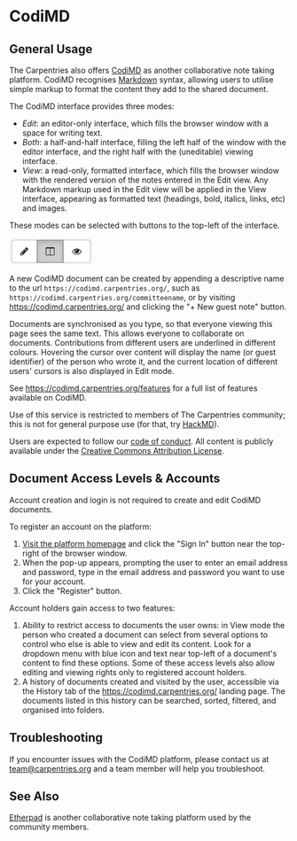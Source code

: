 # CodiMD

## General Usage

The Carpentries also offers [CodiMD](https://codimd.carpentries.org/) as another collaborative note taking platform. CodiMD recognises [Markdown](https://www.markdownguide.org/cheat-sheet/) syntax,
allowing users to utilise simple markup to format the content they add to the shared document.

The CodiMD interface provides three modes:

* _Edit_: an editor-only interface, which fills the browser window with a space for writing text.
* _Both_: a half-and-half interface, filling the left half of the window with the editor interface,
  and the right half with the (uneditable) viewing interface.
* _View_: a read-only, formatted interface,
  which fills the browser window with the rendered version of the notes entered in the Edit view.
  Any Markdown markup used in the Edit view will be applied in the View interface,
  appearing as formatted text (headings, bold, italics, links, etc) and images.

These modes can be selected with buttons to the top-left of the interface.

![The viewing mode buttons for a CodiMD document](images/codimd_mode_buttons.png)

A new CodiMD document can be created by appending a descriptive name to the url `https://codimd.carpentries.org/`,
such as `https://codimd.carpentries.org/committeename`,
or by visiting <https://codimd.carpentries.org/> and clicking the "+ New guest note" button.

Documents are synchronised as you type, so that everyone viewing this page sees the same text.
This allows everyone to collaborate on documents.
Contributions from different users are underlined in different colours.
Hovering the cursor over content will display the name (or guest identifier) of the person who wrote it,
and the current location of different users' cursors is also displayed in Edit mode.

See <https://codimd.carpentries.org/features> for a full list of features available on CodiMD.

Use of this service is restricted to members of The Carpentries community;
this is not for general purpose use (for that, try [HackMD](https://hackmd.io/)).

Users are expected to follow our [code of conduct]( https://docs.carpentries.org/topic_folders/policies/code-of-conduct.html).
All content is publicly available under the [Creative Commons Attribution License](https://creativecommons.org/licenses/by/4.0/).


## Document Access Levels & Accounts

Account creation and login is not required to create and edit CodiMD documents.

To register an account on the platform:

1. [Visit the platform homepage](https://codimd.carpentries.org/) and
   click the "Sign In" button near the top-right of the browser window.
2. When the pop-up appears, prompting the user to enter an email address and password,
   type in the email address and password you want to use for your account.
3. Click the "Register" button.

Account holders gain access to two features:

1. Ability to restrict access to documents the user owns:
   in View mode the person who created a document can select from several options
   to control who else is able to view and edit its content.
   Look for a dropdown menu with blue icon and text
   near top-left of a document's content to find these options.
   Some of these access levels also allow editing and viewing rights
   only to registered account holders.
2. A history of documents created and visited by the user,
   accessible via the History tab of the <https://codimd.carpentries.org/> landing page.
   The documents listed in this history can be searched, sorted, filtered,
   and organised into folders.


## Troubleshooting

If you encounter issues with the CodiMD platform,
please contact us at team@carpentries.org and a team member will help you troubleshoot.


## See Also

[Etherpad](https://docs.carpentries.org/topic_folders/communications/tools/etherpads.html) is another collaborative note taking platform used by the community members.
